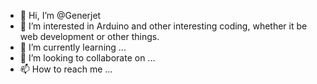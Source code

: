 - 👋 Hi, I’m @Generjet
- 👀 I’m interested in Arduino and other interesting coding, whether it be web development or other things.
- 🌱 I’m currently learning ...
- 💞️ I’m looking to collaborate on ...
- 📫 How to reach me ...

<!---
Generjet/Generjet is a ✨ special ✨ repository because its `README.md` (this file) appears on your GitHub profile.
You can click the Preview link to take a look at your changes.
--->
